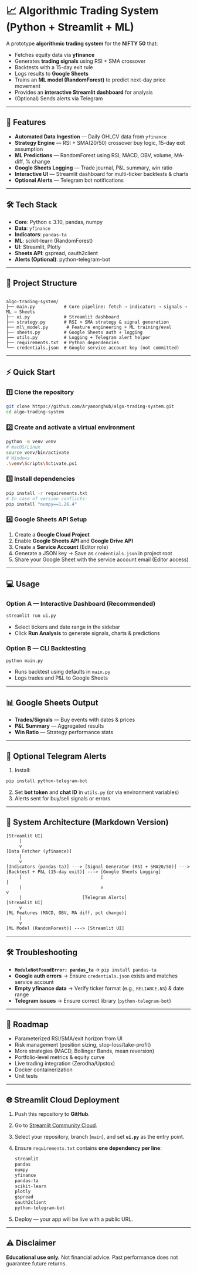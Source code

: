 # 📈 Algorithmic Trading System (Python + Streamlit + ML)

A prototype **algorithmic trading system** for the **NIFTY 50** that:

- Fetches equity data via **yfinance**
- Generates **trading signals** using RSI + SMA crossover
- Backtests with a 15-day exit rule
- Logs results to **Google Sheets**
- Trains an **ML model (RandomForest)** to predict next-day price movement
- Provides an **interactive Streamlit dashboard** for analysis
- (Optional) Sends alerts via Telegram

---

## 🚀 Features

- **Automated Data Ingestion** — Daily OHLCV data from `yfinance`
- **Strategy Engine** — RSI + SMA(20/50) crossover buy logic, 15-day exit assumption
- **ML Predictions** — RandomForest using RSI, MACD, OBV, volume, MA-diff, % change
- **Google Sheets Logging** — Trade journal, P&L summary, win ratio
- **Interactive UI** — Streamlit dashboard for multi-ticker backtests & charts
- **Optional Alerts** — Telegram bot notifications

---

## 🛠️ Tech Stack

- **Core**: Python ≥ 3.10, pandas, numpy
- **Data**: `yfinance`
- **Indicators**: `pandas-ta`
- **ML**: scikit-learn (RandomForest)
- **UI**: Streamlit, Plotly
- **Sheets API**: gspread, oauth2client
- **Alerts (Optional)**: python-telegram-bot

---

## 📂 Project Structure

```

algo-trading-system/
├── main.py           # Core pipeline: fetch → indicators → signals → ML → Sheets
├── ui.py             # Streamlit dashboard
├── strategy.py       # RSI + SMA strategy & signal generation
├── ml\_model.py       # Feature engineering + ML training/eval
├── sheets.py         # Google Sheets auth + logging
├── utils.py          # Logging + Telegram alert helper
├── requirements.txt  # Python dependencies
└── credentials.json  # Google service account key (not committed)

````

---

## ⚡ Quick Start

### 1️⃣ Clone the repository
```bash
git clone https://github.com/Aryanonghub/algo-trading-system.git
cd algo-trading-system
````

### 2️⃣ Create and activate a virtual environment

```bash
python -m venv venv
# macOS/Linux
source venv/bin/activate
# Windows
.\venv\Scripts\Activate.ps1
```

### 3️⃣ Install dependencies

```bash
pip install -r requirements.txt
# In case of version conflicts:
pip install "numpy==1.26.4"
```

### 4️⃣ Google Sheets API Setup

1. Create a **Google Cloud Project**
2. Enable **Google Sheets API** and **Google Drive API**
3. Create a **Service Account** (Editor role)
4. Generate a JSON key → Save as `credentials.json` in project root
5. Share your Google Sheet with the service account email (Editor access)

---

## 💻 Usage

### Option A — Interactive Dashboard (Recommended)

```bash
streamlit run ui.py
```

* Select tickers and date range in the sidebar
* Click **Run Analysis** to generate signals, charts & predictions

### Option B — CLI Backtesting

```bash
python main.py
```

* Runs backtest using defaults in `main.py`
* Logs trades and P\&L to Google Sheets

---

## 📊 Google Sheets Output

* **Trades/Signals** — Buy events with dates & prices
* **P\&L Summary** — Aggregated results
* **Win Ratio** — Strategy performance stats

---

## 🔔 Optional Telegram Alerts

1. Install:

```bash
pip install python-telegram-bot
```

2. Set **bot token** and **chat ID** in `utils.py` (or via environment variables)
3. Alerts sent for buy/sell signals or errors

---

## 🧭 System Architecture (Markdown Version)

```
[Streamlit UI]
     |
     v
[Data Fetcher (yfinance)]
     |
     v
[Indicators (pandas-ta)] ---> [Signal Generator (RSI + SMA20/50)] ---> [Backtest + P&L (15-day exit)] ---> [Google Sheets Logging]
     |                              |                                        |
     |                              v                                        v
     |                       [Telegram Alerts]                           [Streamlit UI]
     v
[ML Features (MACD, OBV, MA diff, pct change)]
     |
     v
[ML Model (RandomForest)] ---> [Streamlit UI]
```

---

## 🛠️ Troubleshooting

* **`ModuleNotFoundError: pandas_ta`** → `pip install pandas-ta`
* **Google auth errors** → Ensure `credentials.json` exists and matches service account
* **Empty yfinance data** → Verify ticker format (e.g., `RELIANCE.NS`) & date range
* **Telegram issues** → Ensure correct library (`python-telegram-bot`)

---

## 📅 Roadmap

* Parameterized RSI/SMA/exit horizon from UI
* Risk management (position sizing, stop-loss/take-profit)
* More strategies (MACD, Bollinger Bands, mean reversion)
* Portfolio-level metrics & equity curve
* Live trading integration (Zerodha/Upstox)
* Docker containerization
* Unit tests

---

## 🌐 Streamlit Cloud Deployment

1. Push this repository to **GitHub**.
2. Go to [Streamlit Community Cloud](https://share.streamlit.io/).
3. Select your repository, branch (`main`), and set **`ui.py`** as the entry point.
4. Ensure `requirements.txt` contains **one dependency per line**:

   ```txt
   streamlit
   pandas
   numpy
   yfinance
   pandas-ta
   scikit-learn
   plotly
   gspread
   oauth2client
   python-telegram-bot
   ```
5. Deploy — your app will be live with a public URL.

---

## ⚠️ Disclaimer

**Educational use only.** Not financial advice. Past performance does not guarantee future returns.

